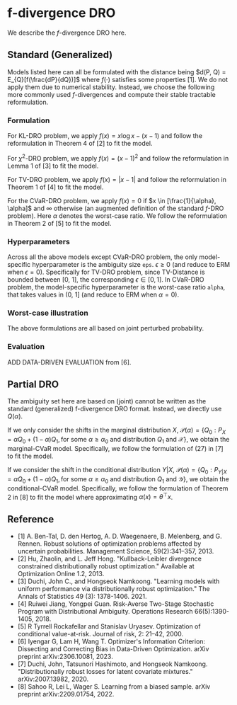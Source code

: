 # f-divergence DRO

We describe the $f$-divergence DRO here.


## Standard (Generalized)
Models listed here can all be formulated with the distance being $d(P, Q) = E_{Q}[f(\frac{dP}{dQ})]$ where $f(\cdot)$ satisfies some properties [1]. We do not apply them due to numerical stability. Instead, we choose the following more commonly used $f$-divergences and compute their stable tractable reformulation.

### Formulation

For KL-DRO problem, we apply $f(x) = x \log x - (x - 1)$ and follow the reformulation in Theorem 4 of [2] to fit the model.


For $\chi^2$-DRO problem, we apply $f(x) = (x - 1)^2$ and follow the reformulation in Lemma 1 of [3] to fit the model. 

For TV-DRO problem, we apply $f(x) = |x - 1|$ and follow the reformulation in Theorem 1 of [4] to fit the model.

For the CVaR-DRO problem, we apply $f(x) = 0$ if $x \in [\frac{1}{\alpha}, \alpha]$ and $\infty$ otherwise (an augmented definition of the standard $f$-DRO problem). Here $\alpha$ denotes the worst-case ratio. We follow the reformulation in Theorem 2 of [5] to fit the model.


### Hyperparameters
Across all the above models except CVaR-DRO problem, the only model-specific hyperparameter is the ambiguity size ``eps``. $\epsilon \geq 0$ (and reduce to ERM when $\epsilon = 0$). Specifically for TV-DRO problem, since TV-Distance is bounded between [0, 1], the corresponding $\epsilon \in [0, 1]$. In CVaR-DRO problem, the model-specific hyperparameter is the worst-case ratio ``alpha``, that takes values in (0, 1] (and reduce to ERM when $\alpha = 0$). 

### Worst-case illustration
The above formulations are all based on joint perturbed probability. 

### Evaluation

ADD DATA-DRIVEN EVALUATION from [6].


## Partial DRO
The ambiguity set here are based on (joint) cannot be written as the standard (generalized) f-divergence DRO format. Instead, we directly use $Q(\alpha)$.

If we only consider the shifts in the marginal distribution $X$, 
$\mathcal{P}(\alpha) = \{Q_0: P_X = \alpha Q_0 + (1-\alpha) Q_1, \text{for some}~\alpha \geq \alpha_0~\text{and distribution}~Q_1~\text{and}~\mathcal{X}\}$, we obtain the marginal-CVaR model. Specifically, we follow the formulation of (27) in [7] to fit the model.

If we consider the shift in the conditional distribution $Y|X$, 
$\mathcal{P}(\alpha) = \{Q_0: P_{Y|X} = \alpha Q_0 + (1-\alpha)Q_1, \text{for some}~\alpha \geq \alpha_0~\text{and distribution}~Q_1~\text{and}~\mathcal{Y}\}$, we obtain the conditional-CVaR model. Specifically, we follow the formulation of Theorem 2 in [8] to fit the model where approximating $\alpha(x) = \theta^{\top}x$. 


## Reference
* [1] A. Ben-Tal, D. den Hertog, A. D. Waegenaere, B. Melenberg, and G. Rennen. Robust solutions of optimization problems affected by uncertain probabilities. Management Science,
59(2):341–357, 2013.
* [2] Hu, Zhaolin, and L. Jeff Hong. "Kullback-Leibler divergence constrained distributionally robust optimization." Available at Optimization Online 1.2, 2013.
* [3] Duchi, John C., and Hongseok Namkoong. "Learning models with uniform performance via distributionally robust optimization." The Annals of Statistics 49 (3): 1378-1406. 2021.
* [4] Ruiwei Jiang, Yongpei Guan. Risk-Averse Two-Stage Stochastic Program with Distributional Ambiguity. Operations Research 66(5):1390-1405, 2018.
* [5] R Tyrrell Rockafellar and Stanislav Uryasev. Optimization of conditional value-at-risk. Journal of risk, 2: 21–42, 2000.
* [6] Iyengar G, Lam H, Wang T. Optimizer's Information Criterion: Dissecting and Correcting Bias in Data-Driven Optimization. arXiv preprint arXiv:2306.10081, 2023.
* [7] Duchi, John, Tatsunori Hashimoto, and Hongseok Namkoong. "Distributionally robust losses for latent covariate mixtures." arXiv:2007.13982, 2020.
* [8] Sahoo R, Lei L, Wager S. Learning from a biased sample. arXiv preprint arXiv:2209.01754, 2022.



